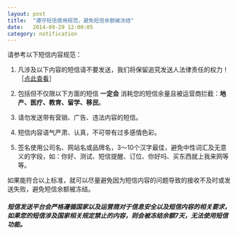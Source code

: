 ```yaml
---
layout: post
title:  "遵守短信使用规范，避免短信余额被冻结"
date:   2014-09-29 12:00:05
category: notification
---
```


请参考以下短信内容规范：

1. 凡涉及以下内容的短信请不要发送，我们将保留追究发送人法律责任的权力！［[点此查看](http://luosimao.com/docs/sms/8#must_know)］

2. 包括但不仅限以下方面的短信 **一定会** 消耗您的短信余量且被运营商拦截：**地产、医疗、教育、留学、移民**。

3. 请勿发送带有营销、广告、违法内容的短信。

4. 短信内容语气严肃、认真，不可带有过多感情色彩。

5. 签名使用公司名、网站名或品牌名，3～10个汉字最佳，避免中性词汇及无意义的字段，如：你好、测试、短信提醒、订位、你好吗、买东西就上我来网等等。

如果能符合以上标准，就可以尽量避免因为短信内容的问题导致的接收不及时或发送失败，避免短信余额被冻结。

##### 短信发送平台会严格遵循国家以及运营商对于信息安全以及短信内容的相关要求，如果您的短信涉及国家相关规定禁止的内容，则会被冻结余额7天，无法使用短信功能。
